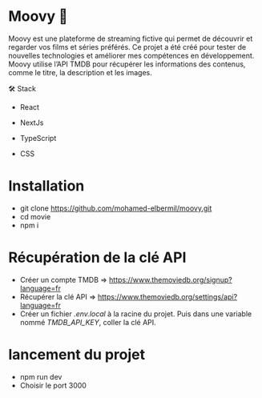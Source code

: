 # Moovy 🍿
Moovy est une plateforme de streaming fictive qui permet de découvrir et regarder vos films et séries préférés. Ce projet a été créé pour tester de nouvelles technologies et améliorer mes compétences en développement. Moovy utilise l’API TMDB pour récupérer les informations des contenus, comme le titre, la description et les images.

🛠 Stack

- React

- NextJs

- TypeScript

- CSS

# Installation

- git clone https://github.com/mohamed-elbermil/moovy.git
- cd movie
- npm i

# Récupération de la clé API

- Créer un compte TMDB => https://www.themoviedb.org/signup?language=fr
- Récupérer la clé API => https://www.themoviedb.org/settings/api?language=fr
- Créer un fichier _.env.local_ à la racine du projet. Puis dans une variable nommé _TMDB_API_KEY_, coller la clé API.

# lancement du projet

- npm run dev
- Choisir le port 3000
